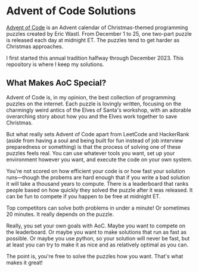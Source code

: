 # Advent of Code Solutions
[Advent of Code](https://adventofcode.com) is an Advent calendar of
Christmas-themed programming puzzles created by Eric Wastl.
From December 1 to 25, one two-part puzzle is released each day at midnight ET.
The puzzles tend to get harder as Christmas approaches.

I first started this annual tradition halfway through December 2023.
This repository is where I keep my solutions.

## What Makes AoC Special?
Advent of Code is, in my opinion, the best collection of programming puzzles on the internet. 
Each puzzle is lovingly written, focusing on the charmingly weird antics of the Elves of Santa's workshop,
with an adorable overarching story about how you and the Elves work together to save Christmas.

But what really sets Advent of Code apart from LeetCode and HackerRank
(aside from having a soul and being built for fun instead of job interview preparedness or something)
is that the process of solving one of these puzzles feels real. You can use whatever tools you want, set up
your environment however you want, and execute the code on your own system.

You're not scored on how efficient your code is or how fast your solution runs—though the probems are hard enough
that if you write a bad solution it will take a thousand years to compute.
There is a leaderboard that ranks people based on how quickly they solved the puzzle after it was released. It can be fun
to compete if you happen to be free at midnight ET.

Top competitors can solve both problems in under a minute!
Or sometimes 20 minutes. It really depends on the puzzle.

Really, you set your own goals with AoC. Maybe you want to compete on the leaderboard. Or maybe you want to make
solutions that run as fast as possible. Or maybe you use python, so your solution will never be fast, but at least you
can try to make it as nice and as relatively optimal as you can.

The point is, you're free to solve the puzzles how you want. That's what makes it great!
